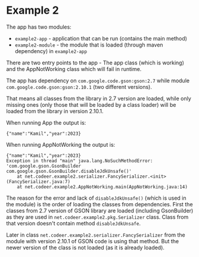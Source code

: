 # Example 2

The app has two modules:

* `example2-app` - application that can be run (contains the main method)
* `example2-module` - the module that is loaded (through maven dependency) in `example2-app`

There are two entry points to the app - The app class (which is working) and the AppNotWorking class which will fail in
runtime.

The app has dependency on `com.google.code.gson:gson:2.7` while module `com.google.code.gson:gson:2.10.1`
(two different versions).

That means all classes from the library in 2.7 version are loaded, while only missing ones (only those that will be
loaded
by a class loader) will be loaded from the library in version 2.10.1.

When running App the output is:

```
{"name":"Kamil","year":2023}
```

When running AppNotWorking the output is:

```
{"name":"Kamil","year":2023}
Exception in thread "main" java.lang.NoSuchMethodError: 'com.google.gson.GsonBuilder com.google.gson.GsonBuilder.disableJdkUnsafe()'
    at net.codeer.example2.serializer.FancySerializer.<init>(FancySerializer.java:7)
    at net.codeer.example2.AppNotWorking.main(AppNotWorking.java:14)
```

The reason for the error and lack of `disableJdkUnsafe()` (which is used in the module) is the order of loading the
classes from dependencies. First the classes from 2.7 version of GSON library are loaded (including GsonBuilder) as
they are used in `net.codeer.example2.pkg.Serializer` class. Class from that version doesn't contain method
`disableJdkUnsafe`.

Later in class `net.codeer.example2.serializer.FancySerializer` from the module with version 2.10.1 of GSON code is
using that method. But the newer version of the class is not loaded (as it is already loaded).
